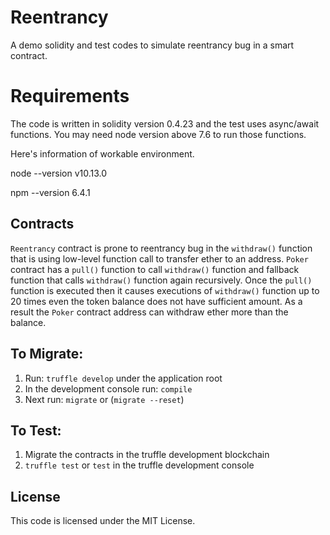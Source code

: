# Reentrancy
A demo solidity and test codes to simulate reentrancy bug in a smart contract.

# Requirements
The code is written in solidity version 0.4.23 and the test uses async/await functions.
You may need node version above 7.6 to run those functions.

Here's information of workable environment.

node --version
v10.13.0

npm --version
6.4.1

## Contracts
`Reentrancy` contract is prone to reentrancy bug in the `withdraw()` function that is using low-level function call to transfer ether to an address. `Poker` contract has a `pull()` function to call `withdraw()` function and fallback function that calls `withdraw()` function again recursively. Once the `pull()` function is executed then it causes executions of `withdraw()` function up to 20 times even the token balance does not have sufficient amount. As a result the `Poker` contract address can withdraw ether more than the balance.

## To Migrate:
1. Run: `truffle develop` under the application root
2. In the development console run: `compile`
3. Next run: `migrate` or (`migrate --reset`)

## To Test:
1. Migrate the contracts in the truffle development blockchain
2. `truffle test` or `test` in the truffle development console
 
## License
 
This code is licensed under the MIT License.
